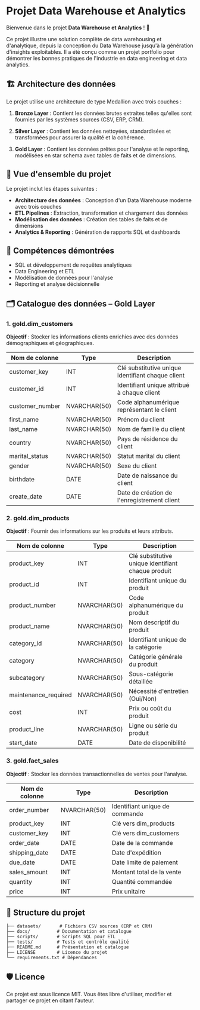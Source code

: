 # Projet Data Warehouse et Analytics

Bienvenue dans le projet **Data Warehouse et Analytics** ! 🚀

Ce projet illustre une solution complète de data warehousing et d'analytique, depuis la conception du Data Warehouse jusqu'à la génération d'insights exploitables. Il a été conçu comme un projet portfolio pour démontrer les bonnes pratiques de l'industrie en data engineering et data analytics.

## 🏗️ Architecture des données

Le projet utilise une architecture de type Medallion avec trois couches :

1. **Bronze Layer** : Contient les données brutes extraites telles qu'elles sont fournies par les systèmes sources (CSV, ERP, CRM).

2. **Silver Layer** : Contient les données nettoyées, standardisées et transformées pour assurer la qualité et la cohérence.

3. **Gold Layer** : Contient les données prêtes pour l'analyse et le reporting, modélisées en star schema avec tables de faits et de dimensions.

## 📖 Vue d'ensemble du projet

Le projet inclut les étapes suivantes :

- **Architecture des données** : Conception d'un Data Warehouse moderne avec trois couches
- **ETL Pipelines** : Extraction, transformation et chargement des données
- **Modélisation des données** : Création des tables de faits et de dimensions 
- **Analytics & Reporting** : Génération de rapports SQL et dashboards

## 🎯 Compétences démontrées

- SQL et développement de requêtes analytiques
- Data Engineering et ETL
- Modélisation de données pour l'analyse  
- Reporting et analyse décisionnelle

## 🗂️ Catalogue des données – Gold Layer

### 1. gold.dim_customers
**Objectif** : Stocker les informations clients enrichies avec des données démographiques et géographiques.

| Nom de colonne | Type | Description |
|----------------|------|-------------|
| customer_key | INT | Clé substitutive unique identifiant chaque client |
| customer_id | INT | Identifiant unique attribué à chaque client |
| customer_number | NVARCHAR(50) | Code alphanumérique représentant le client |
| first_name | NVARCHAR(50) | Prénom du client |
| last_name | NVARCHAR(50) | Nom de famille du client |
| country | NVARCHAR(50) | Pays de résidence du client |
| marital_status | NVARCHAR(50) | Statut marital du client |
| gender | NVARCHAR(50) | Sexe du client |
| birthdate | DATE | Date de naissance du client |
| create_date | DATE | Date de création de l'enregistrement client |

### 2. gold.dim_products
**Objectif** : Fournir des informations sur les produits et leurs attributs.

| Nom de colonne | Type | Description |
|----------------|------|-------------|
| product_key | INT | Clé substitutive unique identifiant chaque produit |
| product_id | INT | Identifiant unique du produit |
| product_number | NVARCHAR(50) | Code alphanumérique du produit |
| product_name | NVARCHAR(50) | Nom descriptif du produit |
| category_id | NVARCHAR(50) | Identifiant unique de la catégorie |
| category | NVARCHAR(50) | Catégorie générale du produit |
| subcategory | NVARCHAR(50) | Sous-catégorie détaillée |
| maintenance_required | NVARCHAR(50) | Nécessité d'entretien (Oui/Non) |
| cost | INT | Prix ou coût du produit |
| product_line | NVARCHAR(50) | Ligne ou série du produit |
| start_date | DATE | Date de disponibilité |

### 3. gold.fact_sales 
**Objectif** : Stocker les données transactionnelles de ventes pour l'analyse.

| Nom de colonne | Type | Description |
|----------------|------|-------------|
| order_number | NVARCHAR(50) | Identifiant unique de commande |
| product_key | INT | Clé vers dim_products |
| customer_key | INT | Clé vers dim_customers |
| order_date | DATE | Date de la commande |
| shipping_date | DATE | Date d'expédition |
| due_date | DATE | Date limite de paiement |
| sales_amount | INT | Montant total de la vente |
| quantity | INT | Quantité commandée |
| price | INT | Prix unitaire |

## 📂 Structure du projet

```
├── datasets/       # Fichiers CSV sources (ERP et CRM)
├── docs/          # Documentation et catalogue
├── scripts/       # Scripts SQL pour ETL
├── tests/         # Tests et contrôle qualité  
├── README.md      # Présentation et catalogue
├── LICENSE        # Licence du projet
└── requirements.txt # Dépendances
```

## 🛡️ Licence

Ce projet est sous licence MIT. Vous êtes libre d'utiliser, modifier et partager ce projet en citant l'auteur.